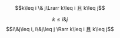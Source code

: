 $$k\leq i \& j\Lrarr k\leq i 且 k\leq j$$

$$k\leq i \& j$$$$i\&j\leq i, i\&j\leq j \Rarr k\leq i 且 k\leq j$$